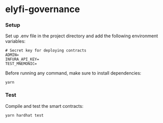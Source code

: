 # elyfi-governance

### Setup

Set up .env file in the project directory and add the following environment variables:

```
# Secret key for deploying contracts
ADMIN=
INFURA_API_KEY=
TEST_MNEMONIC=

```

Before running any command, make sure to install dependencies:

```
yarn

```

### Test

Compile and test the smart contracts:

```
yarn hardhat test

```
